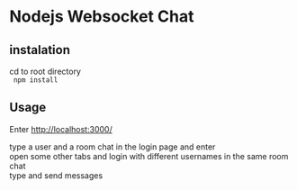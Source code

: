 # Nodejs Websocket Chat  

## instalation  

cd to root directory  
`
npm install`  

## Usage  

Enter [http://localhost:3000/](http://localhost:3000/)  

type a user and a room chat in the login page and enter  
open some other tabs and login with different usernames in the same room chat  
type and send messages